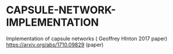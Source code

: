 # CAPSULE-NETWORK-IMPLEMENTATION
Implementation of capsule networks ( Geoffrey HInton 2017 paper)
https://arxiv.org/abs/1710.09829 (paper)
